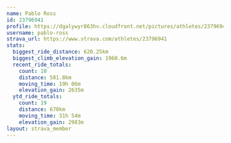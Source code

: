 ```yaml
---
name: Pablo Ross
id: 23796941
profile: https://dgalywyr863hv.cloudfront.net/pictures/athletes/23796941/14615399/1/large.jpg
username: pablo-ross
strava_url: https://www.strava.com/athletes/23796941
stats:
  biggest_ride_distance: 620.25km
  biggest_climb_elevation_gain: 1960.6m
  recent_ride_totals:
    count: 10
    distance: 581.8km
    moving_time: 19h 06m
    elevation_gain: 2635m
  ytd_ride_totals:
    count: 19
    distance: 670km
    moving_time: 31h 54m
    elevation_gain: 2983m
layout: strava_member
--- 
```

